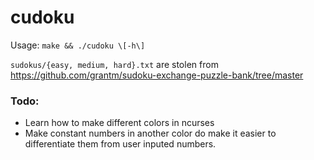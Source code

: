 # cudoku

Usage: `make && ./cudoku \[-h\]`

`sudokus/{easy, medium, hard}.txt` are stolen from 
https://github.com/grantm/sudoku-exchange-puzzle-bank/tree/master

### Todo:
* Learn how to make different colors in ncurses
* Make constant numbers in another color do make it easier to 
differentiate them from user inputed numbers.
